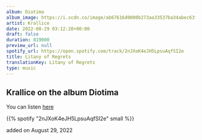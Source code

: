 ```yaml
---
album: Diotima
album_image: https://i.scdn.co/image/ab67616d0000b273aa33537ba34abec63f029293
artist: Krallice
date: 2022-08-29 03:12:28+00:00
draft: false
duration: 819000
preview_url: null
spotify_url: https://open.spotify.com/track/2nJXoK4eJH5LpsuAqfSI2e
title: Litany of Regrets
translationKey: Litany of Regrets
type: music
---
```


## Krallice on the album Diotima

You can listen [here](https://open.spotify.com/track/2nJXoK4eJH5LpsuAqfSI2e)

{{% spotify "2nJXoK4eJH5LpsuAqfSI2e" small %}}

added on August 29, 2022